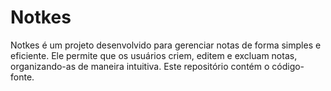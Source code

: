 # Notkes
Notkes é um projeto desenvolvido para gerenciar notas de forma simples e eficiente. Ele permite que os usuários criem, editem e excluam notas, organizando-as de maneira intuitiva. Este repositório contém o código-fonte.
